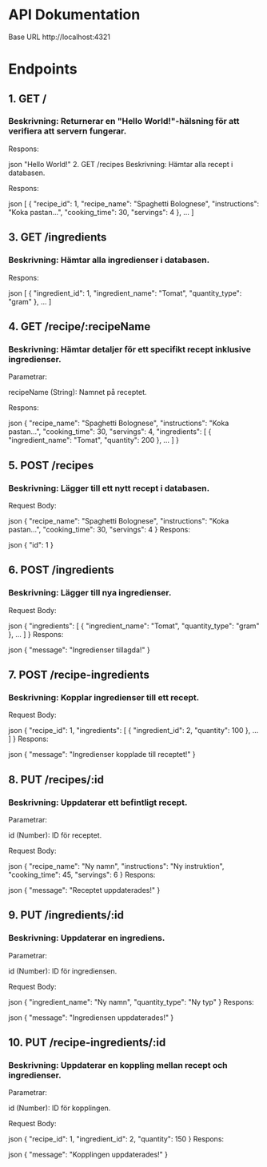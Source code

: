 # API Dokumentation
Base URL
http://localhost:4321

# Endpoints

## 1. GET /

### Beskrivning: Returnerar en "Hello World!"-hälsning för att verifiera att servern fungerar.

Respons:

json
"Hello World!"
2. GET /recipes
Beskrivning: Hämtar alla recept i databasen.

Respons:

json
[
  {
    "recipe_id": 1,
    "recipe_name": "Spaghetti Bolognese",
    "instructions": "Koka pastan...",
    "cooking_time": 30,
    "servings": 4
  },
  ...
]

## 3. GET /ingredients

### Beskrivning: Hämtar alla ingredienser i databasen.

Respons:

json
[
  {
    "ingredient_id": 1,
    "ingredient_name": "Tomat",
    "quantity_type": "gram"
  },
  ...
]

## 4. GET /recipe/:recipeName

### Beskrivning: Hämtar detaljer för ett specifikt recept inklusive ingredienser.

Parametrar:

recipeName (String): Namnet på receptet.

Respons:

json
{
  "recipe_name": "Spaghetti Bolognese",
  "instructions": "Koka pastan...",
  "cooking_time": 30,
  "servings": 4,
  "ingredients": [
    {
      "ingredient_name": "Tomat",
      "quantity": 200
    },
    ...
  ]
}

## 5. POST /recipes

### Beskrivning: Lägger till ett nytt recept i databasen.

Request Body:

json
{
  "recipe_name": "Spaghetti Bolognese",
  "instructions": "Koka pastan...",
  "cooking_time": 30,
  "servings": 4
}
Respons:

json
{
  "id": 1
}

## 6. POST /ingredients

### Beskrivning: Lägger till nya ingredienser.

Request Body:

json
{
  "ingredients": [
    {
      "ingredient_name": "Tomat",
      "quantity_type": "gram"
    },
    ...
  ]
}
Respons:

json
{
  "message": "Ingredienser tillagda!"
}

## 7. POST /recipe-ingredients

### Beskrivning: Kopplar ingredienser till ett recept.

Request Body:

json
{
  "recipe_id": 1,
  "ingredients": [
    {
      "ingredient_id": 2,
      "quantity": 100
    },
    ...
  ]
}
Respons:

json
{
  "message": "Ingredienser kopplade till receptet!"
}
## 8. PUT /recipes/:id

### Beskrivning: Uppdaterar ett befintligt recept.

Parametrar:

id (Number): ID för receptet.

Request Body:

json
{
  "recipe_name": "Ny namn",
  "instructions": "Ny instruktion",
  "cooking_time": 45,
  "servings": 6
}
Respons:

json
{
  "message": "Receptet uppdaterades!"
}
## 9. PUT /ingredients/:id

### Beskrivning: Uppdaterar en ingrediens.

Parametrar:

id (Number): ID för ingrediensen.

Request Body:

json
{
  "ingredient_name": "Ny namn",
  "quantity_type": "Ny typ"
}
Respons:

json
{
  "message": "Ingrediensen uppdaterades!"
}

## 10. PUT /recipe-ingredients/:id

### Beskrivning: Uppdaterar en koppling mellan recept och ingredienser.

Parametrar:

id (Number): ID för kopplingen.

Request Body:

json
{
  "recipe_id": 1,
  "ingredient_id": 2,
  "quantity": 150
}
Respons:

json
{
  "message": "Kopplingen uppdaterades!"
}